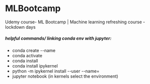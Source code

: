 # MLBootcamp
Udemy course-  ML Bootcamp | Machine learning refreshing course - lockdown days

##### helpful commands/ linking conda env with jupyter:
- conda create --name <envname>
- conda activate <envname>
- conda install <packages>
- conda install ipykernel
- python -m ipykernel install --user --name=<sameenvname>
- jupyter notebook (in kernels select the environment)